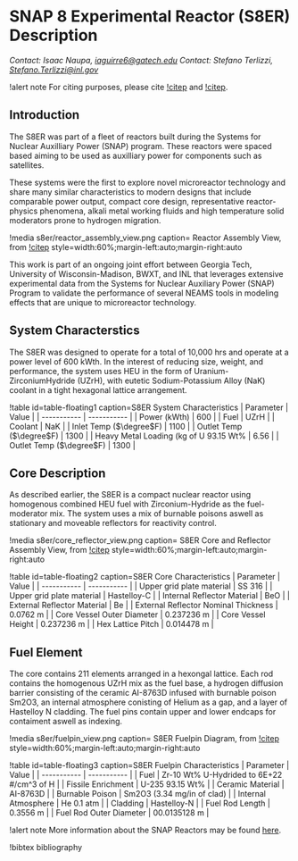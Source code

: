 # SNAP 8 Experimental Reactor (S8ER) Description

*Contact: Isaac Naupa, iaguirre6@gatech.edu*
*Contact: Stefano Terlizzi, Stefano.Terlizzi@inl.gov*

!alert note
For citing purposes, please cite [!citep](s8er_garcia2022) and [!citep](s8er_naupa2022).

## Introduction

The S8ER was part of a fleet of reactors built during the Systems for Nuclear Auxilliary Power (SNAP) program. These reactors were spaced based aiming to be used as auxilliary power for components such as satellites. 

These systems were the first to explore novel microreactor technology and share many similar characteristics to modern designs that include comparable power output, compact core design, representative reactor-physics phenomena, alkali metal working fluids and high temperature solid moderators prone to hydrogen migration.

!media s8er/reactor_assembly_view.png
  caption= Reactor Assembly View, from [!citep](SNAP8Summary)
  style=width:60%;margin-left:auto;margin-right:auto

This work is part of an ongoing joint effort between Georgia Tech, University of Wisconsin-Madison, BWXT, and INL that leverages extensive experimental data from the Systems for Nuclear Auxiliary Power (SNAP) Program to validate the performance of several NEAMS tools in modeling effects that are unique to microreactor technology.

## System Characterstics

The S8ER was designed to operate for a total of 10,000 hrs and operate at a power level of 600 kWth. In the interest of reducing size, weight, and performance,  the system uses HEU in the form of Uranium-ZirconiumHydride (UZrH), with eutetic Sodium-Potassium Alloy (NaK) coolant in a tight hexagonal lattice arrangement.

!table id=table-floating1 caption=S8ER System Characteristics
| Parameter      | Value  |
| ----------- | ----------- |
| Power (kWth)      |   600     |
| Fuel              |   UZrH     |
| Coolant           |   NaK      |
| Inlet Temp ($\degree$F)    |    1100    |
| Outlet Temp ($\degree$F)   | 1300     |
| Heavy Metal Loading (kg of U 93.15 Wt%  |   6.56    |
| Outlet Temp ($\degree$F)   | 1300     |

## Core Description

As described earlier, the S8ER is a compact nuclear reactor using homogenous combined HEU fuel with Zirconium-Hydride as the fuel-moderator mix. The system uses a mix of burnable poisons aswell as stationary and moveable reflectors for reactivity control. 

!media s8er/core_reflector_view.png
  caption= S8ER Core and Reflector Assembly View, from [!citep](SNAP8Summary)
  style=width:60%;margin-left:auto;margin-right:auto

!table id=table-floating2 caption=S8ER Core Characteristics
| Parameter      | Value  |
| ----------- | ----------- |
| Upper grid plate material | SS 316 |
| Upper grid plate material | Hastelloy-C |
| Internal Reflector Material | BeO  |
| External Reflector Material | Be  |
| External Reflector Nominal Thickness | 0.0762 m  |
| Core Vessel Outer Diameter | 0.237236 m |
| Core Vessel Height  | 0.237236 m |
| Hex Lattice Pitch  | 0.014478 m |

## Fuel Element

The core contains 211 elements arranged in a hexongal lattice. Each rod contains the homogenous UZrH mix as the fuel base, a hydrogen diffusion barrier consisting of the ceramic AI-8763D infused with burnable poison Sm2O3, an internal atmosphere conisting of Helium as a gap, and a layer of Hastelloy N cladding. The fuel pins contain upper and lower endcaps for contaiment aswell as indexing.   

!media s8er/fuelpin_view.png
  caption= S8ER Fuelpin Diagram, from [!citep](SNAP8Summary)
  style=width:60%;margin-left:auto;margin-right:auto

!table id=table-floating3 caption=S8ER Fuelpin Characteristics
| Parameter      | Value  |
| ----------- | ----------- |
| Fuel  | Zr-10 Wt% U-Hydrided to 6E+22 #/cm^3 of H |
| Fissile Enrichment  |  U-235 93.15 Wt% |
| Ceramic Material           |   AI-8763D  |
| Burnable Poison           |   Sm2O3 (3.34 mg/in of clad) | 
| Internal Atmosphere           |   He 0.1 atm  |
| Cladding           |   Hastelloy-N  |
| Fuel Rod Length           |   0.3556 m  |
| Fuel Rod Outer Diameter           |   00.0135128 m  |

!alert note
More information about the SNAP Reactors may be found [here](https://github.com/CORE-GATECH-GROUP/SNAP-REACTORS).

!bibtex bibliography